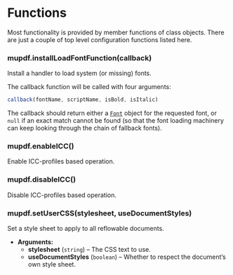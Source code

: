 # Functions

Most functionality is provided by member functions of class objects.
There are just a couple of top level configuration functions listed
here.

### mupdf.installLoadFontFunction(callback)

Install a handler to load system (or missing) fonts.

The callback function will be called with four arguments:

```javascript
callback(fontName, scriptName, isBold, isItalic)
```

The callback should return either a [`Font`](types/Font.md#Font) object for the requested
font, or `null` if an exact match cannot be found (so that the font
loading machinery can keep looking through the chain of fallback
fonts).

### mupdf.enableICC()

Enable ICC-profiles based operation.

### mupdf.disableICC()

Disable ICC-profiles based operation.

### mupdf.setUserCSS(stylesheet, useDocumentStyles)

Set a style sheet to apply to all reflowable documents.

* **Arguments:**
  * **stylesheet** (`string`) – The CSS text to use.
  * **useDocumentStyles** (`boolean`) – Whether to respect the document’s own style sheet.
